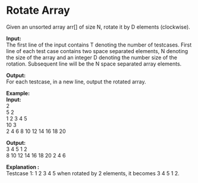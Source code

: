 # Rotate Array

Given an unsorted array arr[] of size N, rotate it by D elements (clockwise). 

**Input:**<br>
The first line of the input contains T denoting the number of testcases. First line of each test case contains two space separated elements, N denoting the size of the array and an integer D denoting the number size of the rotation. Subsequent line will be the N space separated array elements.

**Output:**<br>
For each testcase, in a new line, output the rotated array.

**Example:**<br>
**Input:**<br>
2<br>
5 2<br>
1 2 3 4 5 <br>
10 3<br>
2 4 6 8 10 12 14 16 18 20

**Output:**<br>
3 4 5 1 2<br>
8 10 12 14 16 18 20 2 4 6

**Explanation :**<br>
Testcase 1: 1 2 3 4 5  when rotated by 2 elements, it becomes 3 4 5 1 2.
